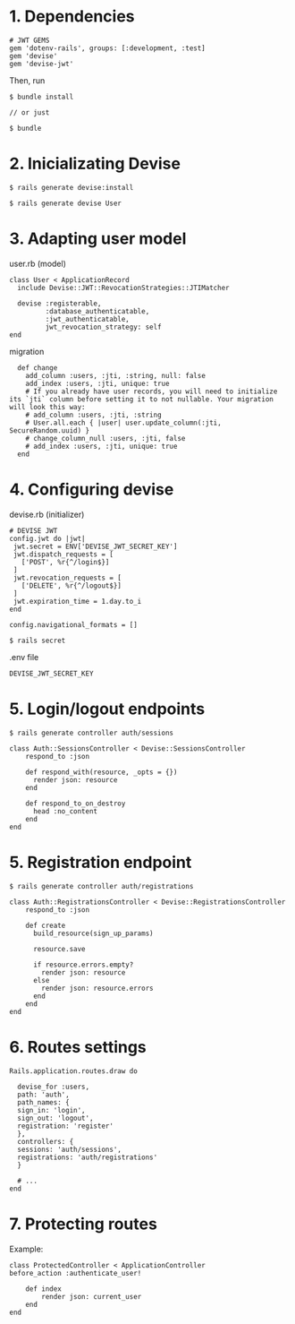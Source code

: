 # 1. Dependencies

```
# JWT GEMS
gem 'dotenv-rails', groups: [:development, :test]
gem 'devise'
gem 'devise-jwt'
```

Then, run

```
$ bundle install 

// or just

$ bundle
```

# 2. Inicializating Devise

```
$ rails generate devise:install
```

```
$ rails generate devise User
```

# 3. Adapting user model 

user.rb (model)
```
class User < ApplicationRecord
  include Devise::JWT::RevocationStrategies::JTIMatcher

  devise :registerable,
         :database_authenticatable,
         :jwt_authenticatable,
         jwt_revocation_strategy: self
end
```

migration
```
  def change
    add_column :users, :jti, :string, null: false
    add_index :users, :jti, unique: true
    # If you already have user records, you will need to initialize its `jti` column before setting it to not nullable. Your migration will look this way:
    # add_column :users, :jti, :string
    # User.all.each { |user| user.update_column(:jti, SecureRandom.uuid) }
    # change_column_null :users, :jti, false
    # add_index :users, :jti, unique: true
  end
```

# 4. Configuring devise

devise.rb (initializer)
```
# DEVISE JWT
config.jwt do |jwt|
 jwt.secret = ENV['DEVISE_JWT_SECRET_KEY']
 jwt.dispatch_requests = [
   ['POST', %r{^/login$}]
 ]
 jwt.revocation_requests = [
   ['DELETE', %r{^/logout$}]
 ]
 jwt.expiration_time = 1.day.to_i
end

config.navigational_formats = []
```

```
$ rails secret
```

.env file
```
DEVISE_JWT_SECRET_KEY
```

# 5. Login/logout endpoints
```
$ rails generate controller auth/sessions
```

```
class Auth::SessionsController < Devise::SessionsController
    respond_to :json
    
    def respond_with(resource, _opts = {})
      render json: resource
    end
  
    def respond_to_on_destroy
      head :no_content
    end
end
```

# 5. Registration endpoint
```
$ rails generate controller auth/registrations
```

```
class Auth::RegistrationsController < Devise::RegistrationsController
    respond_to :json
  
    def create
      build_resource(sign_up_params)
  
      resource.save
  
      if resource.errors.empty?
        render json: resource
      else
        render json: resource.errors
      end
    end
end
```

# 6. Routes settings
```
Rails.application.routes.draw do
  
  devise_for :users,
  path: 'auth',
  path_names: {
  sign_in: 'login',
  sign_out: 'logout',
  registration: 'register'
  },
  controllers: {
  sessions: 'auth/sessions',
  registrations: 'auth/registrations'
  }  

  # ...  
end
```

# 7. Protecting routes
Example:
```
class ProtectedController < ApplicationController
before_action :authenticate_user!

    def index
        render json: current_user
    end
end
```